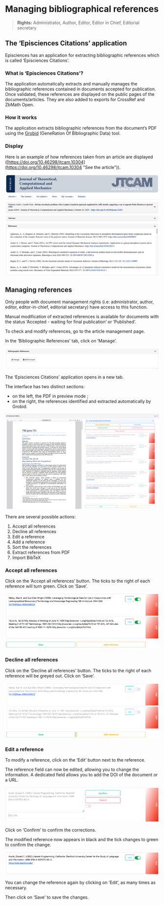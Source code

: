 # Managing bibliographical references

> **Rights:** Administrator, Author, Editor, Editor in Chief, Editorial secretary

## The ‘Episciences Citations’ application
Episciences has an application for extracting bibliographic references which is called ‘Episciences Citations’.

### What is ‘Episciences Citations’?
The application automatically extracts and manually manages the bibliographic references contained in documents accepted for publication. Once validated, these references are displayed on the public pages of the documents/articles. They are also added to exports for CrossRef and ZbMath Open.

### How it works
The application extracts bibliographic references from the document’s PDF using the [Grobid](https://grobid.readthedocs.io/en/latest/ "Grobid") (GeneRation Of BIbliographic Data) tool.

### Display
Here is an example of how references taken from an article are displayed ([https://doi.org/10.46298/jtcam.10304](https://doi.org/10.46298/jtcam.10304 "See the article")). 

![References: example of a public display](img/citations-0.png "References: example of a public display")

## Managing references
Only people with document management rights (i.e: administrator, author, editor, editor-in-chief, editorial secretary) have access to this function.

Manual modification of extracted references is available for documents with the status ‘Accepted - waiting for final publication’ or ‘Published’.

To check and modify references, go to the article management page.

In the ‘Bibliographic References’ tab, click on ‘Manage’.

![References: Managing bibliographic references](img/citations-1.png "References: Managing bibliographic references")

The ‘Episciences Citations’ application opens in a new tab.

The interface has two distinct sections:

- on the left, the PDF in preview mode ;
- on the right, the references identified and extracted automatically by Grobid.

![Episciences Citations](img/citations-2.png "Episciences Citations")

There are several possible actions:

1. Accept all references 
2. Decline all references 
3. Edit a reference 
4. Add a reference 
5. Sort the references 
6. Extract references from PDF 
7. Import BibTeX

### Accept all references
Click on the ‘Accept all references’ button. The ticks to the right of each reference will turn green. Click on ‘Save’.

![Accept all references](img/citations-3.png "Accept all references")

### Decline all references
Click on the ‘Decline all references’ button. The ticks to the right of each reference will be greyed out. Click on ‘Save’.

![Decline all references](img/citations-4.png "Decline all references")

### Edit a reference
To modify a reference, click on the ‘Edit’ button next to the reference.

The reference field can now be edited, allowing you to change the information. A dedicated field allows you to add the DOI of the document or a URL.

![Edit a reference](img/citations-5.png "Edit a reference")

Click on ‘Confirm’ to confirm the corrections.

The modified reference now appears in black and the tick changes to green to confirm the change.

![Displaying a modified reference](img/citations-6.png "Displaying a modified reference")

You can change the reference again by clicking on ‘Edit’, as many times as necessary.

Then click on ‘Save’ to save the changes.
